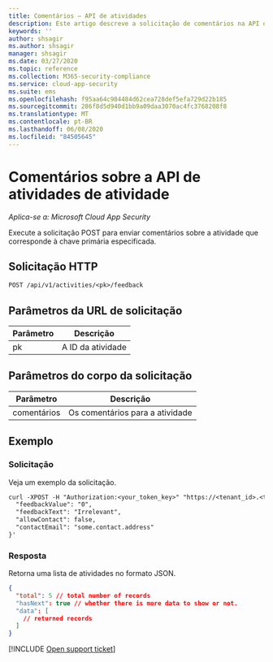 ```yaml
---
title: Comentários – API de atividades
description: Este artigo descreve a solicitação de comentários na API de atividades do Cloud App Security.
keywords: ''
author: shsagir
ms.author: shsagir
manager: shsagir
ms.date: 03/27/2020
ms.topic: reference
ms.collection: M365-security-compliance
ms.service: cloud-app-security
ms.suite: ems
ms.openlocfilehash: f95aa64c984484d62cea728def5efa729d22b185
ms.sourcegitcommit: 286f8d5d940d1bb9a09daa3070ac4fc3768208f8
ms.translationtype: MT
ms.contentlocale: pt-BR
ms.lasthandoff: 06/08/2020
ms.locfileid: "84505645"
---
```

# <a name="feedback-on-activity---activities-api"></a>Comentários sobre a API de atividades de atividade

*Aplica-se a: Microsoft Cloud App Security*

Execute a solicitação POST para enviar comentários sobre a atividade que corresponde à chave primária especificada.

## <a name="http-request"></a>Solicitação HTTP

```rest
POST /api/v1/activities/<pk>/feedback
```

## <a name="request-url-parameters"></a>Parâmetros da URL de solicitação

| Parâmetro | Descrição |
| --- | --- |
| pk | A ID da atividade |

## <a name="request-body-parameters"></a>Parâmetros do corpo da solicitação

| Parâmetro | Descrição |
| --- | --- |
| comentários | Os comentários para a atividade |

## <a name="example"></a>Exemplo

### <a name="request"></a>Solicitação

Veja um exemplo da solicitação.

```rest
curl -XPOST -H "Authorization:<your_token_key>" "https://<tenant_id>.<tenant_region>.contoso.com/api/v1/activities/<pk>/feedback" -d '{
  "feedbackValue": "0",
  "feedbackText": "Irrelevant",
  "allowContact": false,
  "contactEmail": "some.contact.address"
}'
```

### <a name="response"></a>Resposta

Retorna uma lista de atividades no formato JSON.

```json
{
  "total": 5 // total number of records
  "hasNext": true // whether there is more data to show or not.
  "data": [
    // returned records
  ]
}
```

[!INCLUDE [Open support ticket](includes/support.md)]
